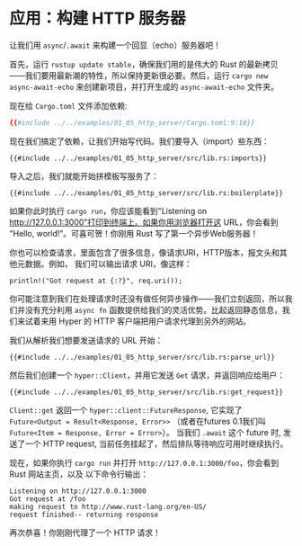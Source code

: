 # 应用：构建 HTTP 服务器

让我们用 `async`/`.await` 来构建一个回显（echo）服务器吧！

首先，运行 `rustup update stable`，确保我们用的是伟大的 Rust 的最新拷贝——我们要用最新潮的特性，所以保持更新很必要。然后，运行 `cargo new async-await-echo` 来创建新项目，并打开生成的 `async-await-echo` 文件夹。

现在给 `Cargo.toml` 文件添加依赖:

```toml
{{#include ../../examples/01_05_http_server/Cargo.toml:9:18}}
```

现在我们搞定了依赖，让我们开始写代码。我们要导入（import）些东西：

```rust,ignore
{{#include ../../examples/01_05_http_server/src/lib.rs:imports}}
```

导入之后，我们就能开始拼模板写服务了：

```rust,ignore
{{#include ../../examples/01_05_http_server/src/lib.rs:boilerplate}}
```

如果你此时执行 `cargo run`，你应该能看到"Listening on http://127.0.0.1:3000"打印到终端上。如果你用浏览器打开这 URL，你会看到 "Hello, world!"。可喜可贺！你刚用 Rust 写了第一个异步Web服务器！

你也可以检查请求，里面包含了很多信息，像请求URI，HTTP版本，报文头和其他元数据。例如， 我们可以输出请求 URI，像这样：

```rust,ignore
println!("Got request at {:?}", req.uri());
```

你可能注意到我们在处理请求时还没有做任何异步操作——我们立刻返回，所以我们并没有充分利用 `async fn` 函数提供给我们的灵活优势。比起返回静态信息，我们来试着来用 Hyper 的 HTTP 客户端把用户请求代理到另外的网站。

我们从解析我们想要发送请求的 URL 开始：

```rust,ignore
{{#include ../../examples/01_05_http_server/src/lib.rs:parse_url}}
```

然后我们创建一个 `hyper::Client`，并用它发送 `Get` 请求，并返回响应给用户：

```rust,ignore
{{#include ../../examples/01_05_http_server/src/lib.rs:get_request}}
```

`Client::get` 返回一个 `hyper::client::FutureResponse`, 它实现了 `Future<Output = Result<Response, Error>>` （或者在futures 0.1我们叫 `Future<Item = Response, Error = Error>`）。 当我们 `.await` 这个 future 时, 发送了一个 HTTP request, 当前任务挂起了，然后排队等待响应可用时继续执行。

现在，如果你执行 `cargo run` 并打开 `http://127.0.0.1:3000/foo`，你会看到 Rust 网站主页，以及 以下命令行输出：

```
Listening on http://127.0.0.1:3000
Got request at /foo
making request to http://www.rust-lang.org/en-US/
request finished-- returning response
```

再次恭喜！你刚刚代理了一个 HTTP 请求！
